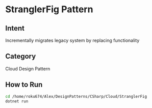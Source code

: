 # StranglerFig Pattern

## Intent
Incrementally migrates legacy system by replacing functionality

## Category
Cloud Design Pattern

## How to Run
```bash
cd /home/roku674/Alex/DesignPatterns/CSharp/Cloud/StranglerFig
dotnet run
```
